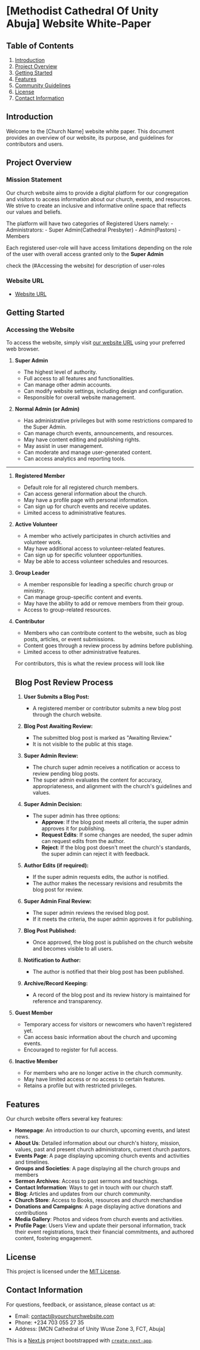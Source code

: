 # [Methodist Cathedral Of Unity Abuja] Website White-Paper

## Table of Contents

1. [Introduction](#introduction)
2. [Project Overview](#project-overview)
3. [Getting Started](#getting-started)
4. [Features](#features)
6. [Community Guidelines](#community-guidelines)
7. [License](#license)
8. [Contact Information](#contact-information)

## Introduction

Welcome to the [Church Name] website white paper. This document provides an overview of our website, its purpose, and guidelines for contributors and users.

## Project Overview

### Mission Statement

Our church website aims to provide a digital platform for our congregation and visitors to access information about our church, events, and resources. We strive to create an inclusive and informative online space that reflects our values and beliefs.

The platform will have two categories of Registered Users namely:
    - Administrators:
        - Super Admin(Cathedral Presbyter)
        - Admin(Pastors)
    - Members

Each registered user-role will have access limitations depending on the role of the user with overall access granted only to the  **Super Admin**

check the (#Accessing the website) for description of user-roles

### Website URL

- [Website URL](https://www.yourchurchwebsite.com)

## Getting Started

### Accessing the Website

To access the website, simply visit [our website URL](https://www.yourchurchwebsite.com) using your preferred web browser.

1. **Super Admin**
   - The highest level of authority.
   - Full access to all features and functionalities.
   - Can manage other admin accounts.
   - Can modify website settings, including design and configuration.
   - Responsible for overall website management.

2. **Normal Admin (or Admin)**
   - Has administrative privileges but with some restrictions compared to the Super Admin.
   - Can manage church events, announcements, and resources.
   - May have content editing and publishing rights.
   - May assist in user management.
   - Can moderate and manage user-generated content.
   - Can access analytics and reporting tools.
<hr>

1. **Registered Member**
   - Default role for all registered church members.
   - Can access general information about the church.
   - May have a profile page with personal information.
   - Can sign up for church events and receive updates.
   - Limited access to administrative features.

2. **Active Volunteer**
   - A member who actively participates in church activities and volunteer work.
   - May have additional access to volunteer-related features.
   - Can sign up for specific volunteer opportunities.
   - May be able to access volunteer schedules and resources.

3. **Group Leader**
   - A member responsible for leading a specific church group or ministry.
   - Can manage group-specific content and events.
   - May have the ability to add or remove members from their group.
   - Access to group-related resources.

4. **Contributor**
   - Members who can contribute content to the website, such as blog posts, articles, or event submissions.
   - Content goes through a review process by admins before publishing.
   - Limited access to other administrative features.

   For contributors, this is what the review process will look like
   ## Blog Post Review Process

    1. **User Submits a Blog Post:**
        - A registered member or contributor submits a new blog post through the church website.

    2. **Blog Post Awaiting Review:**
        - The submitted blog post is marked as "Awaiting Review."
        - It is not visible to the public at this stage.

    3. **Super Admin Review:**
        - The church super admin receives a notification or access to review pending blog posts.
        - The super admin evaluates the content for accuracy, appropriateness, and alignment with the church's guidelines and values.

    4. **Super Admin Decision:**
        - The super admin has three options:
            - **Approve**: If the blog post meets all criteria, the super admin approves it for publishing.
            - **Request Edits**: If some changes are needed, the super admin can request edits from the author.
            - **Reject**: If the blog post doesn't meet the church's standards, the super admin can reject it with feedback.

    5. **Author Edits (if required):**
        - If the super admin requests edits, the author is notified.
        - The author makes the necessary revisions and resubmits the blog post for review.

    6. **Super Admin Final Review:**
        - The super admin reviews the revised blog post.
        - If it meets the criteria, the super admin approves it for publishing.

    7. **Blog Post Published:**
        - Once approved, the blog post is published on the church website and becomes visible to all users.

    8. **Notification to Author:**
        - The author is notified that their blog post has been published.

    9. **Archive/Record Keeping:**
        - A record of the blog post and its review history is maintained for reference and transparency.


5. **Guest Member**
   - Temporary access for visitors or newcomers who haven't registered yet.
   - Can access basic information about the church and upcoming events.
   - Encouraged to register for full access.

6. **Inactive Member**
   - For members who are no longer active in the church community.
   - May have limited access or no access to certain features.
   - Retains a profile but with restricted privileges.


## Features

Our church website offers several key features:

- **Homepage**: An introduction to our church, upcoming events, and latest news.
- **About Us**: Detailed information about our church's history, mission, values, past and present church administrators, current church pastors.
- **Events Page**: A page displaying upcoming church events and activities and timelines.
- **Groups and Societies**: A page displaying all the church groups and members
- **Sermon Archives**: Access to past sermons and teachings.
- **Contact Information**: Ways to get in touch with our church staff.
- **Blog**: Articles and updates from our church community.
- **Church Store**: Access to Books, resources and church merchandise
- **Donations and Campaigns**: A page displaying active donations and contributions
- **Media Gallery**: Photos and videos from church events and activities.
- **Profile Page**: Users View and update their personal information, track their event registrations, track their financial commitments, and authored content, fostering engagement.

## License

This project is licensed under the [MIT License](LICENSE.md).

## Contact Information

For questions, feedback, or assistance, please contact us at:

- Email: [contact@yourchurchwebsite.com](mailto:contact@yourchurchwebsite.com)
- Phone: +234 703 055 27 35
- Address: [MCN Cathedral of Unity Wuse Zone 3, FCT, Abuja]

This is a [Next.js](https://nextjs.org/) project bootstrapped with [`create-next-app`](https://github.com/vercel/next.js/tree/canary/packages/create-next-app).
